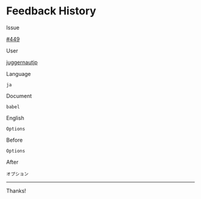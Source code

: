 # Feedback History

Issue

[#449](https://github.com/runebookdev/runebook/issues/449)

User

[juggernautjp](https://github.com/juggernautjp/)

Language

```
ja
```

Document

```
babel
```


English

```
Options
```

Before

```
Options
```


After

```
オプション
```

---
Thanks!